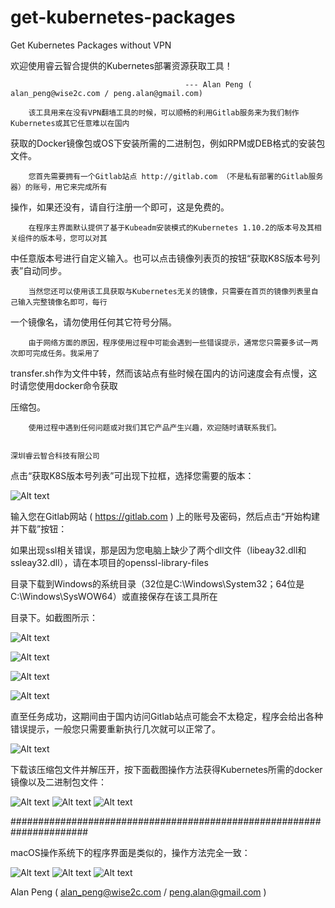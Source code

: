# get-kubernetes-packages
Get Kubernetes Packages without VPN

欢迎使用睿云智合提供的Kubernetes部署资源获取工具！

                                           --- Alan Peng ( alan_peng@wise2c.com / peng.alan@gmail.com)

        该工具用来在没有VPN翻墙工具的时候，可以顺畅的利用Gitlab服务来为我们制作Kubernetes或其它任意难以在国内

获取的Docker镜像包或OS下安装所需的二进制包，例如RPM或DEB格式的安装包文件。

        您首先需要拥有一个Gitlab站点 http://gitlab.com （不是私有部署的Gitlab服务器）的账号，用它来完成所有

操作，如果还没有，请自行注册一个即可，这是免费的。

        在程序主界面默认提供了基于Kubeadm安装模式的Kubernetes 1.10.2的版本号及其相关组件的版本号，您可以对其

中任意版本号进行自定义输入。也可以点击镜像列表页的按钮“获取K8S版本号列表”自动同步。

        当然您还可以使用该工具获取与Kubernetes无关的镜像，只需要在首页的镜像列表里自己输入完整镜像名即可，每行

一个镜像名，请勿使用任何其它符号分隔。

        由于网络方面的原因，程序使用过程中可能会遇到一些错误提示，通常您只需要多试一两次即可完成任务。我采用了

transfer.sh作为文件中转，然而该站点有些时候在国内的访问速度会有点慢，这时请您使用docker命令获取

压缩包。

        使用过程中遇到任何问题或对我们其它产品产生兴趣，欢迎随时请联系我们。

                                                                                深圳睿云智合科技有限公司


点击“获取K8S版本号列表”可出现下拉框，选择您需要的版本：

![Alt text](https://github.com/wise2ck8s/get-kubernetes-packages/raw/master/images/getkubernetespackages01.png)

输入您在Gitlab网站 ( https://gitlab.com ) 上的账号及密码，然后点击“开始构建并下载”按钮：

如果出现ssl相关错误，那是因为您电脑上缺少了两个dll文件（libeay32.dll和ssleay32.dll），请在本项目的openssl-library-files

目录下载到Windows的系统目录（32位是C:\Windows\System32；64位是C:\Windows\SysWOW64）或直接保存在该工具所在

目录下。如截图所示：

![Alt text](https://github.com/wise2ck8s/get-kubernetes-packages/raw/master/images/SSL-Library-01.png)

![Alt text](https://github.com/wise2ck8s/get-kubernetes-packages/raw/master/images/SSL-Library-02.png)

![Alt text](https://github.com/wise2ck8s/get-kubernetes-packages/raw/master/images/SSL-Library-03.png)

![Alt text](https://github.com/wise2ck8s/get-kubernetes-packages/raw/master/images/getkubernetespackages02.png)

直至任务成功，这期间由于国内访问Gitlab站点可能会不太稳定，程序会给出各种错误提示，一般您只需要重新执行几次就可以正常了。

![Alt text](https://github.com/wise2ck8s/get-kubernetes-packages/raw/master/images/getkubernetespackages03.png)

下载该压缩包文件并解压开，按下面截图操作方法获得Kubernetes所需的docker镜像以及二进制包文件：

![Alt text](https://github.com/wise2ck8s/get-kubernetes-packages/raw/master/images/getkubernetespackages04.png)
![Alt text](https://github.com/wise2ck8s/get-kubernetes-packages/raw/master/images/how%20to%20get%20the%20deb%20or%20rpm%20files.png)
![Alt text](https://github.com/wise2ck8s/get-kubernetes-packages/raw/master/images/how%20to%20load%20images.png)

######################################################################

macOS操作系统下的程序界面是类似的，操作方法完全一致：

![Alt text](https://github.com/wise2ck8s/get-kubernetes-packages/raw/master/images/macOS01.png)
![Alt text](https://github.com/wise2ck8s/get-kubernetes-packages/raw/master/images/macOS02.png)
![Alt text](https://github.com/wise2ck8s/get-kubernetes-packages/raw/master/images/macOS03.png)

Alan Peng ( alan_peng@wise2c.com / peng.alan@gmail.com )
